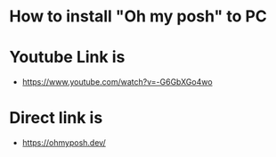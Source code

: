 # How to install "Oh my posh" to PC

# Youtube Link is

- https://www.youtube.com/watch?v=-G6GbXGo4wo

# Direct link is 

- https://ohmyposh.dev/

